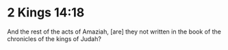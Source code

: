 # 2 Kings 14:18

And the rest of the acts of Amaziah, [are] they not written in the book of the chronicles of the kings of Judah?